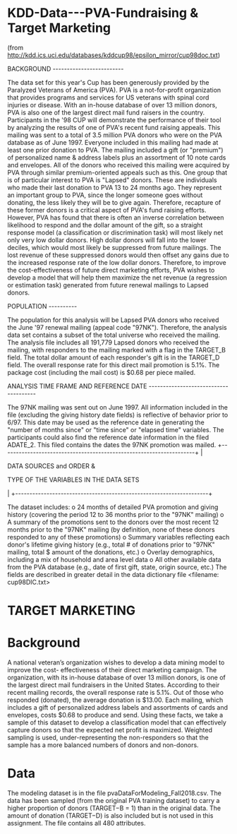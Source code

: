 # KDD-Data---PVA-Fundraising & Target Marketing 



(from http://kdd.ics.uci.edu/databases/kddcup98/epsilon_mirror/cup98doc.txt)

BACKGROUND ------------------------- 

The data set for this year's Cup has been generously provided by the Paralyzed Veterans of America (PVA). PVA is a not-for-profit organization that provides programs and services for US veterans with spinal cord injuries or disease. With an in-house database of over 13 million donors, PVA is also one of the largest direct mail fund raisers in the country. Participants in the '98 CUP will demonstrate the performance of their tool by analyzing the results of one of PVA's recent fund raising appeals. This mailing was sent to a total of 3.5 million PVA donors who were on the PVA database as of June 1997. Everyone included in this mailing had made at least one prior donation to PVA. The mailing included a gift (or "premium") of personalized name &amp; address labels plus an assortment of 10 note cards and envelopes. All of the donors who received this mailing were acquired by PVA through similar premium-oriented appeals such as this. One group that is of particular interest to PVA is "Lapsed" donors. These are individuals who made their last donation to PVA 13 to 24 months ago. They represent an important group to PVA, since the longer someone goes without donating, the less likely they will be to give again. Therefore, recapture of these former donors is a critical aspect of PVA's fund raising efforts. However, PVA has found that there is often an inverse correlation between likelihood to respond and the dollar amount of the gift, so a straight response model (a classification or discrimination task) will most likely net only very low dollar donors. High dollar donors will fall into the lower deciles, which would most likely be suppressed from future mailings. The lost revenue of these suppressed donors would then offset any gains due to the increased response rate of the low dollar donors. Therefore, to improve the cost-effectiveness of future direct marketing efforts, PVA wishes to develop a model that will help them maximize the net revenue (a regression or estimation task) generated from future renewal mailings to Lapsed donors. 

POPULATION ----------

The population for this analysis will be Lapsed PVA donors who received the June '97 renewal mailing (appeal code "97NK"). Therefore, the analysis data set contains a subset of the total universe who received the mailing. The analysis file includes all 191,779 Lapsed donors who received the mailing, with responders to the mailing marked with a flag in the TARGET_B field. The total dollar amount of each responder's gift is in the TARGET_D field. The overall response rate for this direct mail promotion is 5.1%. The package cost (including the mail cost) is $0.68 per piece mailed. 

ANALYSIS TIME FRAME AND REFERENCE DATE -------------------------------------- 

The 97NK mailing was sent out on June 1997. All information included in the file (excluding the giving history date fields) is reflective of behavior prior to 6/97. This date may be used as the reference date in generating the "number of months since" or "time since" or "elapsed time" variables. The participants could also find the reference date information in the filed ADATE_2. This filed contains the dates the 97NK promotion was mailed. 
+--------------------------------------------------------------------+ | 

DATA SOURCES and ORDER &amp; 

TYPE OF THE VARIABLES IN THE DATA SETS 

| +--------------------------------------------------------------------+

The dataset includes: o 24 months of detailed PVA promotion and giving history (covering the   period 12 to 36 months prior to the "97NK" mailing) o A summary of the promotions sent to the donors over the most recent   12 months prior to the "97NK" mailing (by definition, none of these   donors responded to any of these promotions) o Summary variables reflecting each donor's lifetime giving history (e.g., total # of donations prior to "97NK" mailing, total $ amount of the donations, etc.) o Overlay demographics, including a mix of household and area level   data o All other available data from the PVA database (e.g., date of first gift, state, origin source, etc.) The fields are described in greater detail in the data dictionary file &lt;filename: cup98DIC.txt>


# TARGET MARKETING 

# Background

A national veteran’s organization wishes to develop a data mining model to improve the cost-
effectiveness of their direct marketing campaign. The organization, with its in-house database of over 13 million donors, is one of the largest direct mail fundraisers in the United States. According to their recent mailing records, the overall response rate is 5.1%. Out of those who responded (donated), the average donation is $13.00. Each mailing, which includes a gift of personalized address labels and assortments of cards and envelopes, costs $0.68 to produce and send. Using these facts, we take a sample of this dataset to develop a classification model that can effectively capture donors so that the expected net profit is maximized. Weighted sampling is used, under-representing the non-responders so that the sample has a more balanced numbers of donors and non-donors.

# Data

The modeling dataset is in the file pvaDataForModeling_Fall2018.csv. The data has been sampled (from the original PVA training dataset) to carry a higher proportion of donors (TARGET−B = 1) than in the original data. The amount of donation (TARGET−D) is also included but is not used in this assignment. The file contains all 480 attributes.
